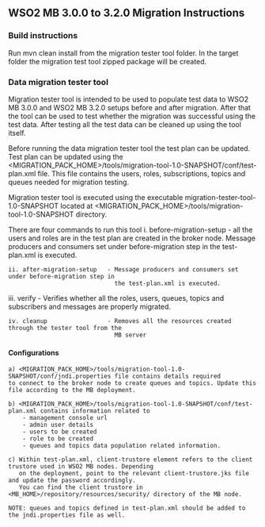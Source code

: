 ## WSO2 MB 3.0.0 to 3.2.0 Migration Instructions

### Build instructions

Run mvn clean install from the migration tester tool folder. In the target folder the migration test tool zipped 
package will be created.


### Data migration tester tool

Migration tester tool is intended to be used to populate test data to WSO2 MB 3.0.0 and WSO2 MB 3.2.0
setups before and after migration. After that the tool can be used to test whether the migration was 
successful using the test data. After testing all the test data can be cleaned up using the tool itself.

Before running the data migration tester tool the test plan can be updated. Test plan can be
updated using the <MIGRATION_PACK_HOME>/tools/migration-tool-1.0-SNAPSHOT/conf/test-plan.xml file. 
This file contains the users, roles, subscriptions, topics and queues needed for migration testing.

Migration tester tool is executed using the executable migration-tester-tool-1.0-SNAPSHOT located at
<MIGRATION_PACK_HOME>/tools/migration-tool-1.0-SNAPSHOT directory. 

There are four commands to run this tool
     i. before-migration-setup  - all the users and roles are in the test plan are created in the broker node. 
                                  Message producers and consumers set under before-migration step in the 
                                  test-plan.xml is executed.
                                   
    ii. after-migration-setup   - Message producers and consumers set under before-migration step in 
                                  the test-plan.xml is executed.    

   iii. verify                  - Verifies whether all the roles, users, queues, topics and subscribers 
                                  and messages are properly migrated. 

    iv. cleanup                 - Removes all the resources created through the tester tool from the 
                                  MB server
                                  

#### Configurations
    
    a) <MIGRATION_PACK_HOME>/tools/migration-tool-1.0-SNAPSHOT/conf/jndi.properties file contains details required 
    to connect to the broker node to create queues and topics. Update this file according to the MB deployment.
        
    b) <MIGRATION_PACK_HOME>/tools/migration-tool-1.0-SNAPSHOT/conf/test-plan.xml contains information related to
        - management console url
        - admin user details
        - users to be created
        - role to be created 
        - queues and topics data population related information.
        
    c) Within test-plan.xml, client-trustore element refers to the client trustore used in WSO2 MB nodes. Depending
       on the deployment, point to the relevant client-trustore.jks file and update the password accordingly.
       You can find the client trustore in <MB_HOME>/repository/resources/security/ directory of the MB node.
    
    NOTE: queues and topics defined in test-plan.xml should be added to the jndi.properties file as well.

